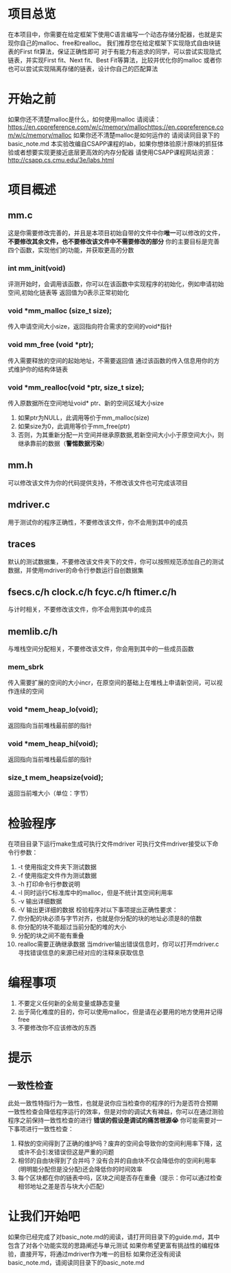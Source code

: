 # 项目总览
在本项目中，你需要在给定框架下使用C语言编写一个动态存储分配器，也就是实现你自己的malloc、free和realloc。
我们推荐您在给定框架下实现隐式自由块链表的First fit算法，保证正确性即可
对于有能力有追求的同学，可以尝试实现隐式链表，并实现First fit、Next fit、Best Fit等算法，比较并优化你的malloc
或者你也可以尝试实现隔离存储的链表，设计你自己的匹配算法
# 开始之前
如果你还不清楚malloc是什么，如何使用malloc
请阅读：https://en.cppreference.com/w/c/memory/mallochttps://en.cppreference.com/w/c/memory/malloc
如果你还不清楚malloc是如何运作的
请阅读同目录下的basic_note.md
本实验改编自CSAPP课程的lab，如果你想体验原汁原味的抓狂体验或者想要实现更接近底层更高效的内存分配器
请使用CSAPP课程网站资源：http://csapp.cs.cmu.edu/3e/labs.html
# 项目概述
## mm.c
这是你需要修改完善的，并且是本项目初始自带的文件中你**唯一**可以修改的文件，**不要修改其余文件，也不要修改该文件中不需要修改的部分**
你的主要目标是完善四个函数，实现他们的功能，并获取更高的分数
### int mm_init(void)
评测开始时，会调用该函数，你可以在该函数中实现程序的初始化，例如申请初始空间,初始化链表等
返回值为0表示正常初始化

### void *mm_malloc (size_t size);
传入申请空间大小size，返回指向符合需求的空间的void*指针

### void mm_free (void *ptr);
传入需要释放的空间的起始地址，不需要返回值
通过该函数的传入信息用你的方式维护你的结构体链表

### void *mm_realloc(void *ptr, size_t size);
传入原数据所在空间地址void* ptr、新的空间区域大小size
1. 如果ptr为NULL，此调用等价于mm_malloc(size)
2. 如果size为0，此调用等价于mm_free(ptr)
3. 否则，为其重新分配一片空间并继承原数据,若新空间大小小于原空间大小，则继承靠前的数据（**警惕数据污染**）

## mm.h
可以修改该文件为你的代码提供支持，不修改该文件也可完成该项目

## mdriver.c
用于测试你的程序正确性，不要修改该文件，你不会用到其中的成员

## traces
默认的测试数据集，不要修改该文件夹下的文件，你可以按照规范添加自己的测试数据，并使用mdriver的命令行参数运行自创数据集

## fsecs.c/h clock.c/h fcyc.c/h ftimer.c/h
与计时相关，不要修改该文件，你不会用到其中的成员

## memlib.c/h
与堆栈空间分配相关，不要修改该文件，你会用到其中的一些成员函数

### mem_sbrk
传入需要扩展的空间的大小incr，在原空间的基础上在堆栈上申请新空间，可以视作连续的空间

### void *mem_heap_lo(void);
返回指向当前堆栈最前部的指针

### void *mem_heap_hi(void);
返回指向当前堆栈最后部的指针

### size_t mem_heapsize(void);
返回当前堆大小（单位：字节）

# 检验程序
在项目目录下运行make生成可执行文件mdriver
可执行文件mdriver接受以下命令行参数：
1. -t <tracedir> 使用指定文件夹下测试数据
2. -f <tracefile> 使用指定文件作为测试数据
3. -h 打印命令行参数说明
4. -l 同时运行C标准库中的malloc，但是不统计其空间利用率
5. -v 输出详细数据
6. -V 输出更详细的数据
校验程序对以下事项提出正确性要求：
1. 你分配的块必须与字节对齐，也就是你分配的块的地址必须是8的倍数
2. 你分配的块不能超过当前分配的堆的大小
3. 分配的块之间不能有重叠
4. realloc需要正确继承数据
当mdriver输出错误信息时，你可以打开mdriver.c寻找错误信息的来源已经对应的注释来获取信息

# 编程事项
1. 不要定义任何新的全局变量或静态变量
2. 出于简化难度的目的，你可以使用malloc，但是请在必要用的地方使用并记得free
3. 不要修改你不应该修改的东西

# 提示

## 一致性检查
此处一致性特指行为一致性，也就是说你应当检查你的程序的行为是否符合预期
一致性检查会降低程序运行的效率，但是对你的调试大有裨益，你可以在通过测验程序之前保持一致性检查的进行
**错误的假设是调试的痛苦根源😭**
你可能需要对一下事项进行一致性检查：
1. 释放的空间得到了正确的维护吗？废弃的空间会导致你的空间利用率下降，这或许不会引发错误但这是严重的问题
2. 相邻的自由块得到了合并吗？没有合并的自由块不仅会降低你的空间利用率(明明能分配但是没分配)还会降低你的时间效率
3. 每个区块都在你的链表中吗，区块之间是否存在重叠（提示：你可以通过检查相邻地址之差是否与块大小匹配）

# 让我们开始吧
如果你已经完成了对basic_note.md的阅读，请打开同目录下的guide.md，其中包含了对各个功能实现的思路阐述与单元测试
如果你希望更富有挑战性的编程体验，直接开写，将通过mdriver作为唯一的目标
如果你还没有阅读basic_note.md，请阅读同目录下的basic_note.md